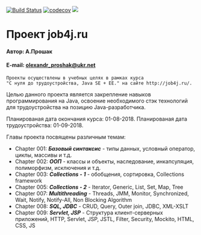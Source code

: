 [![Build Status](https://travis-ci.org/anton415/Job4j.svg?branch=master)](https://travis-ci.org/anton415/Job4j)
[![codecov](https://codecov.io/gh/anton415/Job4j/branch/master/graph/badge.svg)](https://codecov.io/gh/anton415/Job4j)
<a href="http://job4j.ru"> <img src="http://job4j.ru/img/logomini.png"></a>

# Проект job4j.ru

#### Автор: А.Прошак
#### E-mail: olexandr_proshak@ukr.net

    Проекты осуществлены в учебных целях в рамках курса 
    "С нуля до трудоустройства, Java SE + EE." на сайте http://job4j.ru/.

Целью данного проекта является закрепление навыков программирования на Java, 
освоение необходимого стэк технологий для трудоустройства на позицию Java-разработчика.

Планированая дата окончания курса: 01-08-2018.
Планированая дата трудоустройства: 01-09-2018.

Главы проекта посвящены различным темам:

* Chapter 001: ***Базовый синтаксис*** - типы данных, условный оператор, циклы, массивы и т.д.
* Chapter 002: ***ООП*** - классы и объекты, наследование, инкапсуляция, полиморфизм, исключения и т.д.
* Chapter 003: ***Collections - 1*** - обобщения, сортировка, Collections framework
* Chapter 005: ***Collections - 2*** - Iterator, Generic, List, Set, Map, Tree
* Chapter 007: ***Multithreading*** - Threads, JMM, Monitor, Synchronized, Wait, Notify, Notify-All, Non Blocking Algorithm
* Chapter 008: ***SQL, JDBC*** - CRUD, Query, Outer join, JDBC, XML-XSLT
* Chapter 009: ***Servlet, JSP*** - Структура клиент-серверных приложений, HTTP, Servlet, JSP, JSTL, Filter, Security, Mockito, HTML, CSS, JS